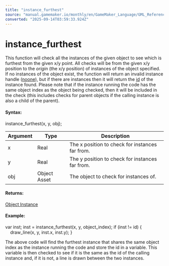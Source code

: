 ```yaml
---
title: "instance_furthest"
source: "manual.gamemaker.io/monthly/en/GameMaker_Language/GML_Reference/Asset_Management/Instances/instance_furthest.htm"
converted: "2025-09-14T03:59:33.924Z"
---
```


# instance\_furthest

This function will check all the instances of the given object to see which is furthest from the given x/y point. All checks will be from the given x/y position to the _origin_ (the x/y position) of instances of the object specified. If no instances of the object exist, the function will return an invalid instance handle ([noone](../../../GML_Overview/Instance%20Keywords/noone.md)), but if there are instances then it will return the [id](Instance_Variables/id.md) of the instance found. Please note that if the instance running the code has the same object index as the object being checked, then it will be included in the check (this includes checks for parent objects if the calling instance is also a child of the parent).

#### Syntax:

instance\_furthest(x, y, obj);

| Argument | Type | Description |
| --- | --- | --- |
| x | Real | The x position to check for instances far from. |
| y | Real | The y position to check for instances far from. |
| obj | Object Asset | The object to check for instances of. |

#### Returns:

[Object Instance](Instance_Variables/id.md)

#### Example:

var inst;
inst = instance\_furthest(x, y, object\_index);
if (inst != id)
{
    draw\_line(x, y, inst.x, inst.y);
}

The above code will find the furthest instance that shares the same object index as the instance running the code and store the id in a variable. This variable is then checked to see if it is the same as the id of the calling instance and, if it is not, a line is drawn between the two instances.